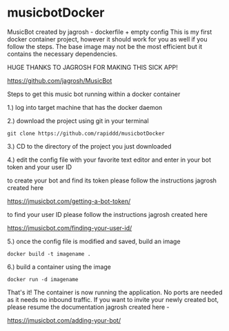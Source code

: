 # musicbotDocker
MusicBot created by jagrosh - dockerfile + empty config
This is my first docker container project, however it should work for you as well if you follow the steps. The base image may not be the most efficient but it contains the necessary dependencies.

HUGE THANKS TO JAGROSH FOR MAKING THIS SICK APP!

https://github.com/jagrosh/MusicBot

Steps to get this music bot running within a docker container

1.) log into target machine that has the docker daemon


2.) download the project using git in your terminal

    git clone https://github.com/rapiddd/musicbotDocker


3.) CD to the directory of the project you just downloaded 


4.) edit the config file with your favorite text editor and enter in your bot token and your user ID

to create your bot and find its token please follow the instructions jagrosh created here

   https://jmusicbot.com/getting-a-bot-token/
        
to find your user ID please follow the instructions jagrosh created here

   https://jmusicbot.com/finding-your-user-id/
    
    
5.) once the config file is modified and saved, build an image

    docker build -t imagename .


6.) build a container using the image

    docker run -d imagename


That's it! The container is now running the application. No ports are needed as it needs no inbound traffic.
If you want to invite your newly created bot, please resume the documentation jagrosh created here -

https://jmusicbot.com/adding-your-bot/


